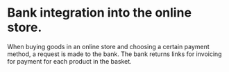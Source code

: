 # Bank integration into the online store.

When buying goods in an online store and choosing a certain payment method, a request is made to the bank. 
The bank returns links for invoicing for payment for each product in the basket.
